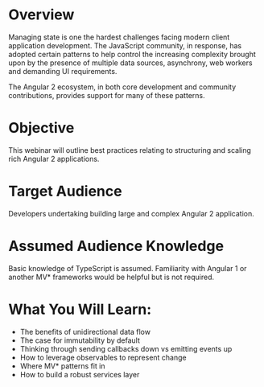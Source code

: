 # Overview

Managing state is one the hardest challenges facing modern client
application development. The JavaScript community, in response, has
adopted certain patterns to help control the increasing complexity
brought upon by the presence of multiple data sources, asynchrony, web
workers and demanding UI requirements.

The Angular 2 ecosystem, in both core development and community
contributions, provides support for many of these patterns.

# Objective

This webinar will outline best practices relating to structuring and
scaling rich Angular 2 applications.

# Target Audience

Developers undertaking building large and complex Angular 2 application.

# Assumed Audience Knowledge

Basic knowledge of TypeScript is assumed. Familiarity with Angular 1 or
another MV\* frameworks would be helpful but is not required.

# What You Will Learn:

* The benefits of unidirectional data flow
* The case for immutability by default
* Thinking through sending callbacks down vs emitting events up
* How to leverage observables to represent change
* Where MV\* patterns fit in
* How to build a robust services layer
